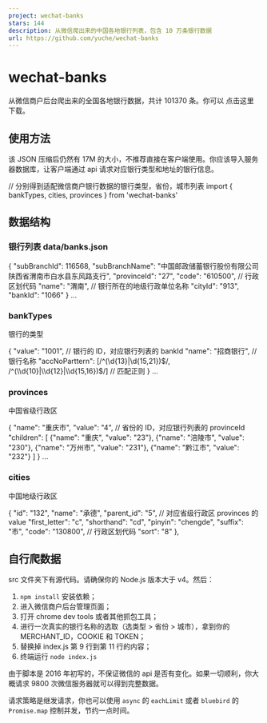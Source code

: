 ```yaml
---
project: wechat-banks
stars: 144
description: 从微信爬出来的中国各地银行列表，包含 10 万条银行数据
url: https://github.com/yuche/wechat-banks
---
```


wechat-banks
============

从微信商户后台爬出来的全国各地银行数据，共计 101370 条。你可以 点击这里 下载。

使用方法
----

该 JSON 压缩后仍然有 17M 的大小，不推荐直接在客户端使用。你应该导入服务器数据库，让客户端通过 api 请求对应银行类型和地址的银行信息。

// 分别得到适配微信商户银行数据的银行类型，省份，城市列表
import { bankTypes, cities, provinces } from 'wechat-banks'

数据结构
----

### 银行列表 data/banks.json

{
    "subBranchId": 116568,
    "subBranchName": "中国邮政储蓄银行股份有限公司陕西省渭南市白水县东风路支行",
    "provinceId": "27",
    "code": "610500", // 行政区划代码
    "name": "渭南", // 银行所在的地级行政单位名称
    "cityId": "913", 
    "bankId": "1066"
}
...

### bankTypes

银行的类型

{
    "value": "1001", // 银行的 ID，对应银行列表的 bankId
    "name": "招商银行", // 银行名称
    "accNoParttern": \[/^(\\d{13}|\\d{15,21})$/, /^(\\d{10}|\\d{12}|\\d{15,16})$/\] // 匹配正则
}
...

### provinces

中国省级行政区

{
    "name": "重庆市",
    "value": "4", // 省份的 ID，对应银行列表的 provinceId
    "children": \[
        {"name": "重庆", "value": "23"},
        {"name": "涪陵市", "value": "230"},
        {"name": "万州市", "value": "231"},
        {"name": "黔江市", "value": "232"}
    \]
}
...

### cities

中国地级行政区

{
    "id": "132",
    "name": "承德",
    "parent\_id": "5", // 对应省级行政区 provinces 的 value
    "first\_letter": "c",
    "shorthand": "cd",
    "pinyin": "chengde",
    "suffix": "市",
    "code": "130800", // 行政区划代码
    "sort": "8"
},

自行爬数据
-----

src 文件夹下有源代码。请确保你的 Node.js 版本大于 v4。然后：

1.  `npm install` 安装依赖；
2.  进入微信商户后台管理页面；
3.  打开 chrome dev tools 或者其他抓包工具；
4.  进行一次真实的银行名称的选取（选类型 > 省份 > 城市），拿到你的 MERCHANT\_ID，COOKIE 和 TOKEN；
5.  替换掉 index.js 第 9 行到第 11 行的内容；
6.  终端运行 `node index.js`

由于脚本是 2016 年初写的，不保证微信的 api 是否有变化。如果一切顺利，你大概请求 9800 次微信服务器就可以得到完整数据。

请求策略是继发请求，你也可以使用 `async` 的 `eachLimit` 或者 `bluebird` 的 `Promise.map` 控制并发，节约一点时间。
